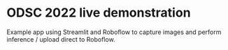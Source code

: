 # ODSC 2022 live demonstration

Example app using Streamlit and Roboflow to capture images and perform inference / upload direct to Roboflow.